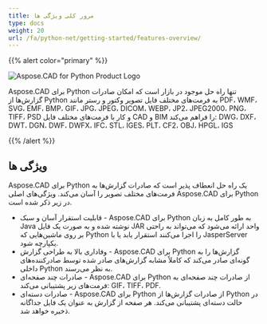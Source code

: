 ```yaml
---
title: مرور کلی ویژگی ها
type: docs
weight: 20
url: /fa/python-net/getting-started/features-overview/
---
```


{{% alert color="primary" %}}

![Aspose.CAD for Python Product Logo](/cad/_assets/home_4.png)

Aspose.CAD برای Python تنها راه حل موجود در بازار است که امکان صادرات گزارش‌ها از Python به فرمت‌های مختلف فایل تصویر وکتور و رستر مانند PDF، WMF، SVG، EMF، BMP، GIF، JPG، JPEG، DICOM، WEBP، JP2، JPEG2000، PNG، TIFF، PSD و کار با فرمت‌های مختلف فایل CAD و BIM را فراهم می‌کند: DWG، DXF، DWT، DGN، DWF، DWFX، IFC، STL، IGES، PLT، CF2، OBJ، HPGL، IGS

{{% /alert %}}

## ویژگی ها

Aspose.CAD برای Python یک راه حل انعطاف پذیر است که صادرات گزارش‌ها به فرمت‌های مختلف تصویر را آسان می‌کند. ویژگی‌های اصلی Aspose.CAD برای Python در زیر ذکر شده است.

- قابلیت استقرار آسان و سبک - Aspose.CAD برای Python به طور کامل به زبان Java نوشته شده و به صورت یک فایل JAR واحد ارائه می‌شود که می‌تواند به راحتی بر روی ماشین‌هایی که Python را اجرا می‌کنند استقرار یابد یا با JasperServer یکپارچه شود. 
- وفاداری بالا به طراحی گزارش - Aspose.CAD برای Python گزارش‌ها را به گونه‌ای صادر می‌کند که کاملاً مشابه گزارش‌های صادر شده توسط صادرکننده‌های داخلی Python به نظر می‌رسند.
- صادرات چند صفحه‌ای - Aspose.CAD برای Python از صادرات چند صفحه‌ای به فرمت‌های زیر پشتیبانی می‌کند: GIF، TIFF، PDF.
- صادرات دسته‌ای - Aspose.CAD برای Python از صادرات گزارش‌ها از Python در حالت دسته‌ای پشتیبانی می‌کند. هر صفحه از گزارش به عنوان یک فایل جداگانه ذخیره خواهد شد.
